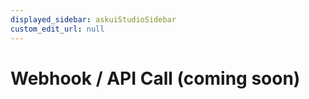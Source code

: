 ```yaml
---
displayed_sidebar: askuiStudioSidebar
custom_edit_url: null
---
```


# Webhook / API Call (coming soon)

